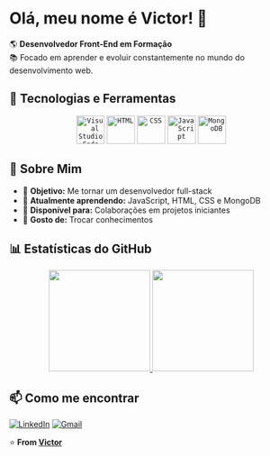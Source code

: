 # Olá, meu nome é Victor! 👋

🌎 **Desenvolvedor Front-End em Formação**  
📚 Focado em aprender e evoluir constantemente no mundo do desenvolvimento web.

## 🚀 Tecnologias e Ferramentas

<div align="center">
	<code><img width="50" src="https://raw.githubusercontent.com/marwin1991/profile-technology-icons/refs/heads/main/icons/visual_studio_code.png" alt="Visual Studio Code" title="Visual Studio Code"/></code>
	<code><img width="50" src="https://raw.githubusercontent.com/marwin1991/profile-technology-icons/refs/heads/main/icons/html.png" alt="HTML" title="HTML"/></code>
	<code><img width="50" src="https://raw.githubusercontent.com/marwin1991/profile-technology-icons/refs/heads/main/icons/css.png" alt="CSS" title="CSS"/></code>
	<code><img width="50" src="https://raw.githubusercontent.com/marwin1991/profile-technology-icons/refs/heads/main/icons/javascript.png" alt="JavaScript" title="JavaScript"/></code>
	<code><img width="50" src="https://raw.githubusercontent.com/marwin1991/profile-technology-icons/refs/heads/main/icons/mongodb.png" alt="MongoDB" title="MongoDB"/></code>
</div>

## 📌 Sobre Mim

- 🎯 **Objetivo:** Me tornar um desenvolvedor full-stack
- 🌱 **Atualmente aprendendo:** JavaScript, HTML, CSS e MongoDB
- 🤝 **Disponível para:** Colaborações em projetos iniciantes
- 💬 **Gosto de:** Trocar conhecimentos 

## 📊 Estatísticas do GitHub

<div align="center">
  <a href="https://github.com/victormfmarques">
    <img height="180em" src="https://github-readme-stats.vercel.app/api?username=seu-usuario&show_icons=true&theme=radical&include_all_commits=true&count_private=true"/>
    <img height="180em" src="https://github-readme-stats.vercel.app/api/top-langs/?username=seu-usuario&layout=compact&langs_count=7&theme=radical"/>
  </a>
</div>

## 📫 Como me encontrar

[![LinkedIn](https://img.shields.io/badge/LinkedIn-0077B5?style=for-the-badge&logo=linkedin&logoColor=white)](https://www.linkedin.com/in/victor-manoel-a7abb1341/)
[![Gmail](https://img.shields.io/badge/Gmail-D14836?style=for-the-badge&logo=gmail&logoColor=white)](mailto:v.m.f.marques40@gmail.com)

⭐️ **From [Victor](https://github.com/victormfmarques)**

<!--## Hi there 👋--!>

<!--
**victormfmarques/victormfmarques** is a ✨ _special_ ✨ repository because its `README.md` (this file) appears on your GitHub profile.

Here are some ideas to get you started:

- 🔭 I’m currently working on ...
- 🌱 I’m currently learning ...
- 👯 I’m looking to collaborate on ...
- 🤔 I’m looking for help with ...
- 💬 Ask me about ...
- 📫 How to reach me: ...
- 😄 Pronouns: ...
- ⚡ Fun fact: ...
-->

